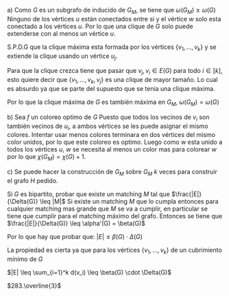 a)
Como $G$ es un subgrafo de inducido de $G_M$, se tiene que $\omega(G_M) \geq \omega(G)$
Ninguno de los vértices $u$ están conectados entre si y el vértice $w$ solo esta conectado a los vértices $u$.
Por lo que una clique de $G$ solo puede extenderse con al menos un vértice $u$.

S.P.D.G que la clique máxima esta formada por los vértices $\{v_1,\dots,v_k\}$ y se extiende la clique usando un vértice $u_j$.

Para que la clique crezca tiene que pasar que $v_j,v_i \in E(G)$ para todo $i \in [k]$, esto quiere decir que $\{v_1,\dots,v_k,v_j\}$ es una clique de mayor tamaño. Lo cual es absurdo ya que se parte del supuesto que se tenia una clique máxima.

Por lo que la clique máxima de $G$ es también máxima en $G_M$, $\omega(G_M)=\omega(G)$

b)
Sea $f$ un coloreo optimo de $G$
Puesto que todos los vecinos de $v_i$ son también vecinos de $u_i$, a ambos vértices se les puede asignar el mismo colores. Intentar usar menos colores terminara en dos vértices del mismo color unidos, por lo que este coloreo es optimo.
Luego como $w$ esta unido a todos los vértices $u$, $w$ se necesita al menos un color mas para colorear $w$ por lo que $\chi(G_M)=\chi(G)+1$.

c)
Se puede hacer la construcción de $G_M$ sobre $G_M$ $k$ veces para construir el grafo $H$ pedido.

Si $G$ es bipartito, probar que existe un matching $M$ tal que $\frac{|E|}{\Delta(G)} \leq |M|$
Si existe un matching $M$ que lo cumpla entonces para cualquier matching mas grande que $M$ se va a cumplir, en particular se tiene que cumplir para el matching máximo del grafo. Entonces se tiene que $\frac{|E|}{\Delta(G)} \leq \alpha'(G) = \beta(G)$

Por lo que hay que probar que: $|E| \leq \beta(G)\cdot \Delta(G)$

La propiedad es cierta ya que para los vértices $\{v_1,\dots,v_k\}$ de un cubrimiento mínimo de $G$

$|E| \leq \sum_{i=1}^k d(v_i) \leq \beta(G) \cdot \Delta(G)$

$283.\overline{3}$